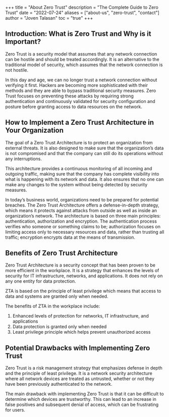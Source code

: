 +++
title = "About Zero Trust"
description = "The Complete Guide to Zero Trust"
date = "2022-07-24"
aliases = ["about-us", "zero-trust", "contact"]
author = "Joven Talasan"
toc = "true"
+++

## Introduction: What is Zero Trust and Why is it Important?


Zero Trust is a security model that assumes that any network connection can be hostile and should be treated accordingly. It is an alternative to the traditional model of security, which assumes that the network connection is not hostile.

In this day and age, we can no longer trust a network connection without verifying it first. Hackers are becoming more sophisticated with their methods and they are able to bypass traditional security measures. Zero Trust focuses on preventing these attacks by requiring strong authentication and continuously validated for security configuration and posture before granting access to data resources on the network.

##  How to Implement a Zero Trust Architecture in Your Organization

The goal of a Zero Trust Architecture is to protect an organization from external threats. It is also designed to make sure that the organization’s data is not compromised and that the company can still do its operations without any interruptions.

This architecture provides a continuous monitoring of all incoming and outgoing traffic, making sure that the company has complete visibility into what is happening with its network and data. It also ensures that no one can make any changes to the system without being detected by security measures.

In today’s business world, organizations need to be prepared for potential breaches. The Zero Trust Architecture offers a defense-in-depth strategy, which means it protects against attacks from outside as well as inside an organization’s network. The architecture is based on three main principles: authentication, authorization and encryption. The authentication process verifies who someone or something claims to be; authorization focuses on limiting access only to necessary resources and data, rather than trusting all traffic; encryption encrypts data at the means of transmission.

##  Benefits of Zero Trust Architecture

Zero Trust Architecture is a security concept that has been proven to be more efficient in the workplace. It is a strategy that enhances the levels of security for IT infrastructure, networks, and applications. It does not rely on any one entity for data protection.

ZTA is based on the principle of least privilege which means that access to data and systems are granted only when needed.

The benefits of ZTA in the workplace include:

1. Enhanced levels of protection for networks, IT infrastructure, and applications
2. Data protection is granted only when needed
3. Least privilege principle which helps prevent unauthorized access

##  Potential Drawbacks with Implementing Zero Trust

Zero Trust is a risk management strategy that emphasizes defense in depth and the principle of least privilege. It is a network security architecture where all network devices are treated as untrusted, whether or not they have been previously authenticated to the network.

The main drawback with implementing Zero Trust is that it can be difficult to determine which devices are trustworthy. This can lead to an increase in false positives and subsequent denial of access, which can be frustrating for users.